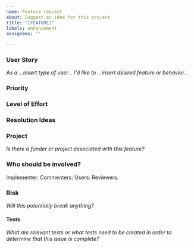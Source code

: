 ```yaml
---
name: Feature request
about: Suggest an idea for this project
title: "[FEATURE]"
labels: enhancement
assignees: ''

---
```


### User Story
*As a ...insert type of user... I'd like to ...insert desired feature or behavior...*

### Priority

### Level of Effort

### Resolution Ideas

### Project
*Is there a funder or project associated with this feature?*

### Who should be involved?
Implementer:
Commenters:
Users:
Reviewers:

### Risk
*Will this potentially break anything?*

#### Tests
*What are relevant tests or what tests need to be created in order to determine that this issue is complete?*
